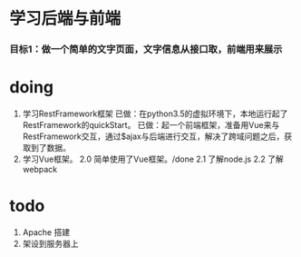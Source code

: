 # 学习后端与前端

### 目标1：做一个简单的文字页面，文字信息从接口取，前端用来展示

# doing
1. 学习RestFramework框架
已做：在python3.5的虚拟环境下，本地运行起了RestFramework的quickStart。
已做：起一个前端框架，准备用Vue来与RestFramework交互，通过$ajax与后端进行交互，解决了跨域问题之后，获取到了数据。
2. 学习Vue框架。
2.0 简单使用了Vue框架。/done
2.1 了解node.js
2.2 了解webpack



# todo
1. Apache 搭建
2. 架设到服务器上
